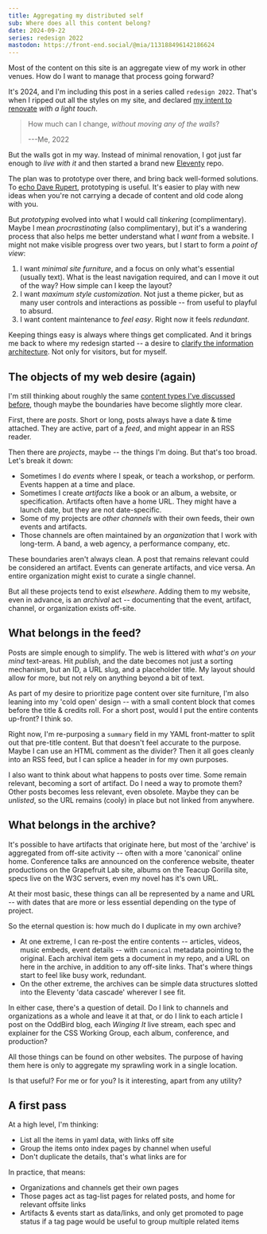 ```yaml
---
title: Aggregating my distributed self
sub: Where does all this content belong?
date: 2024-09-22
series: redesign 2022
mastodon: https://front-end.social/@mia/113188496142186624
---
```


Most of the content on this site
is an aggregate view
of my work in other venues.
How do I want to manage that process
going forward?

<!-- intro -->

It's 2024,
and I'm including this post
in a series called `redesign 2022`.
That's when I ripped out all the styles on my site,
and declared [my intent to renovate](/2022/08/07/minimal/)
_with a light touch_.

> How much can I change,
> _without moving any of the walls_?
>
> ---Me, 2022

But the walls got in my way.
Instead of minimal renovation,
I got just far enough to _live with it_
and then started a brand new [Eleventy](https://www.11ty.dev/) repo.

The plan was to prototype over there,
and bring back well-formed solutions.
To [echo Dave Rupert](https://daverupert.com/tag/prototyping),
prototyping is useful.
It's easier to play with new ideas
when you're not carrying a decade of content
and old code along with you.

But _prototyping_ evolved into
what I would call _tinkering_ (complimentary).
Maybe I mean _procrastinating_ (also complimentary),
but it's a wandering process
that also helps me better understand
what I _want_ from a website.
I might not make visible progress over two years,
but I start to form a _point of view_:

1. I want _minimal site furniture_,
  and a focus on only what's essential (usually text).
  What is the least navigation required,
  and can I move it out of the way?
  How simple can I keep the layout?
1. I want _maximum style customization_.
  Not just a theme picker,
  but as many user controls
  and interactions as possible --
  from useful to playful to absurd.
1. I want content maintenance to _feel easy_.
   Right now it feels _redundant_.

Keeping things easy is
always where things get complicated.
And it brings me back to where my redesign started --
a desire to
[clarify the information architecture](/2022/08/07/minimal/#clarify-the-information-architecture).
Not only for visitors,
but for myself.

## The objects of my web desire (again)

I'm still thinking about roughly the same
[content types I've discussed before](/2022/08/25/content/),
though maybe the boundaries have become
slightly more clear.

First, there are _posts_.
Short or long,
posts always have a date & time attached.
They are active,
part of a _feed_,
and might appear in an RSS reader.

Then there are _projects_, maybe --
the things I'm doing.
But that's too broad.
Let's break it down:

- Sometimes I do _events_
  where I speak, or teach a workshop,
  or perform.
  Events happen at a time and place.
- Sometimes I create _artifacts_
  like a book or an album, a website, or specification.
  Artifacts often have a home URL.
  They might have a launch date,
  but they are not date-specific.
- Some of my projects are _other channels_
  with their own feeds,
  their own events and artifacts.
- Those channels are often maintained by
  an _organization_ that I work with long-term.
  A band, a web agency, a performance company, etc.

These boundaries aren't always clean.
A post that remains relevant
could be considered an artifact.
Events can generate artifacts, and vice versa.
An entire organization might exist to
curate a single channel.

But all these projects tend to exist _elsewhere_.
Adding them to my website, even in advance,
is an _archival_ act --
documenting that the event,
artifact, channel, or organization exists off-site.

## What belongs in the feed?

Posts are simple enough to simplify.
The web is littered with _what's on your mind_ text-areas.
Hit _publish_, and the date becomes
not just a sorting mechanism,
but an ID, a URL slug, and a placeholder title.
My layout should allow for more,
but not rely on anything beyond a bit of text.

As part of my desire to prioritize
page content over site furniture,
I'm also leaning into my 'cold open' design --
with a small content block
that comes before the title & credits roll.
For a short post,
would I put the entire contents up-front?
I think so.

Right now,
I'm re-purposing
a `summary` field in my YAML front-matter
to split out that pre-title content.
But that doesn't feel accurate to the purpose.
Maybe I can use
an HTML comment as the divider?
Then it all goes cleanly into an RSS feed,
but I can splice a header in
for my own purposes.

I also want to think
about what happens to posts over time.
Some remain relevant,
becoming a sort of artifact.
Do I need a way to promote them?
Other posts becomes less relevant, even obsolete.
Maybe they can be _unlisted_,
so the URL remains (cooly) in place
but not linked from anywhere.

## What belongs in the archive?

It's possible to have artifacts
that originate here,
but most of the 'archive' is aggregated from off-site activity --
often with a more 'canonical' online home.
Conference talks are announced on the conference website,
theater productions on the Grapefruit Lab site,
albums on the Teacup Gorilla site,
specs live on the W3C servers,
even my novel has it's own URL.

At their most basic,
these things can all be represented
by a name and URL --
with dates that are more or less essential
depending on the type of project.

So the eternal question is:
how much do I duplicate in my own archive?

- At one extreme,
  I can re-post the entire contents --
  articles, videos, music embeds, event details --
  with `canonical` metadata pointing to the original.
  Each archival item gets a document in my repo,
  and a URL on here in the archive,
  in addition to any off-site links.
  That's where things start to feel like busy work,
  redundant.
- On the other extreme,
  the archives can be simple data structures
  slotted into the Eleventy 'data cascade'
  wherever I see fit.

In either case,
there's a question of detail.
Do I link to channels and organizations as a whole
and leave it at that,
or do I link to each article I post
on the OddBird blog,
each _Winging It_ live stream,
each spec and explainer for the CSS Working Group,
each album, conference, and production?

All those things can be found
on other websites.
The purpose of having them here
is only to aggregate my sprawling work
in a single location.

Is that useful?
For me or for you?
Is it interesting, apart from any utility?

## A first pass

At a high level, I'm thinking:

- List all the items in yaml data, with links off site
- Group the items onto index pages by channel when useful
- Don't duplicate the details, that's what links are for

In practice, that means:

- Organizations and channels get their own pages
- Those pages act as tag-list pages for related posts,
  and home for relevant offsite links
- Artifacts & events start as data/links,
  and only get promoted to page status
  if a tag page would be useful
  to group multiple related items
